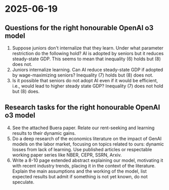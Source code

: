 # 2025-06-19
## Questions for the right honourable OpenAI o3 model
1. Suppose juniors don't internalize that they learn. Under what parameter restriction do the following hold? AI is adopted by seniors but it reduces steady-state GDP. This seems to mean that inequality (6) holds but (8) does not.
2. Juniors internalize learning. Can AI reduce steady-state GDP if adopted by wage-maximizing seniors? Inequality (7) holds but (8) does not.
3. Is it possible that seniors do not adopt AI even if it would be efficient, i.e., would lead to higher steady state GDP? Inequality (7) does not hold but (8) does.

## Research tasks for the right honourable OpenAI o3 model
4. See the attached Buera paper. Relate our rent-seeking and learning results to their dynamic gains.
5. Do a deep research of the economics literature on the impact of GenAI models on the labor market, focusing on topics related to ours: dynamic losses from lack of learning. Use published articles or respectable working paper series like NBER, CEPR, SSRN, Arxiv.
6. Write a 8-10 page extended abstract explaining our model, motivating it with recent industry trends, placing it in the context of the literature. Explain the main assumptions and the working of the model, list expected results but admit if something is not yet known, do not speculate.